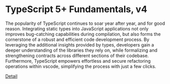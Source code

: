 # TypeScript 5+ Fundamentals, v4

The popularity of TypeScript continues to soar year after year, and for good reason. Integrating static types into JavaScript applications not only improves bug-catching capabilities during compilation, but also forms the cornerstone of a robust and efficient code development process. By leveraging the additional insights provided by types, developers gain a deeper understanding of the libraries they rely on, while formalizing and strengthening contracts across different sections of their codebase. Furthermore, TypeScript empowers effortless and secure refactoring operations within vscode, simplifying the process with just a few clicks. 

[Detail](https://eduitfree.com/oGXH)